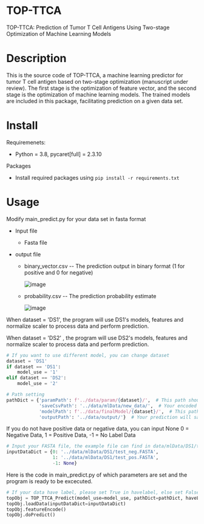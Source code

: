 # TOP-TTCA
TOP-TTCA: Prediction of Tumor T Cell Antigens Using Two-stage Optimization of Machine Learning Models 

# Description
This is the source code of TOP-TTCA, a machine learning predictor for tumor T cell antigen based on two-stage optimization (manuscript under review). The first stage is the optimization of feature vector, and the second stage is the optimization of machine learning models. The trained models are included in this package, facilitating prediction on a given data set.

# Install
Requiremenets:
* Python = 3.8, pycaret[full] = 2.3.10

Packages
* Install required packages using `pip install -r requirements.txt`

# Usage
Modify main_predict.py for your data set in fasta format
* Input file
  * Fasta file
  
* output file
  * binary_vector.csv -- The prediction output in binary format (1 for positive and 0 for negative)
    
    ![image](https://github.com/YnnJ456/TOP-TTCA/assets/95170485/3f50bd44-ff22-440e-b94d-b7a06ff75768)


  * probability.csv -- The prediction probability estimate
    
    ![image](https://github.com/YnnJ456/TOP-TTCA/assets/95170485/51b32ee7-80f6-4601-b47e-91486876fd4a)



When dataset = 'DS1', the program will use DS1's models, features and normalize scaler to process data and perform prediction.

When dataset = 'DS2' , the program will use DS2's models, features and normalize scaler to process data and perform prediction.
```py
# If you want to use different model, you can change dataset
dataset = 'DS1'
if dataset == 'DS1':
    model_use = '1'
elif dataset == 'DS2':
    model_use = '2'
```

```py
# Path setting
pathDict = {'paramPath': f'../data/param/{dataset}/',  # This path should have featureTypeDict.pkl and robust.pkl
            'saveCsvPath': '../data/mlData/new_data/',  # Your encoded data will save in this path
            'modelPath': f'../data/finalModel/{dataset}/',  # This path should have catboost, et, gbc models. ex: catboost_final.pkl
            'outputPath': '../data/output/'}  # Your prediction will save in this path
```

If you do not have positive data or negative data, you can input None
0 = Negative Data, 1 = Positive Data, -1 = No Label Data

```py
# Input your FASTA file, the example file can find in data/mlData/DS1/test_neg.FASTA
inputDataDict = {0: '../data/mlData/DS1/test_neg.FASTA',
                 1: '../data/mlData/DS1/test_pos.FASTA',
                 -1: None}
```

Here is the code in main_predict.py of which parameters are set and the program is ready to be excecuted.

```py
# If your data have label, please set True in havelabel, else set False
topObj = TOP_TTCA_Predict(model_use=model_use, pathDict=pathDict, haveLabel=True)
topObj.loadData(inputDataDict=inputDataDict)
topObj.featureEncode()
topObj.doPredict()
```
